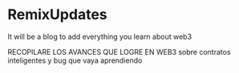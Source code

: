 # RemixUpdates
It will be a blog to add everything you learn about web3




RECOPILARE LOS AVANCES QUE LOGRE EN WEB3 sobre contratos inteligentes y bug que vaya aprendiendo
